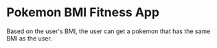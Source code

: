 # Pokemon BMI Fitness App

Based on the user's BMI, the user can get a pokemon that has the same BMI as the user.
